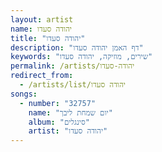 ```yaml
---
layout: artist
name: יהודה סעדו
title: "יהודה סעדו"
description: "דף האמן יהודה סעדו"
keywords: "שירים, מוזיקה, יהודה סעדו"
permalink: /artists/יהודה-סעדו
redirect_from:
  - /artists/list/יהודה סעדו
songs:
  - number: "32757"
    name: "יום שמחת ליבך"
    album: "סינגלים"
    artist: "יהודה סעדו"
---
```

